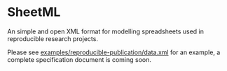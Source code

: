 # SheetML

An simple and open XML format for modelling spreadsheets used in reproducible research projects.

Please see [examples/reproducible-publication/data.xml](../examples/reproducible-publication/data.xml) for an example, a complete specification document is coming soon.

